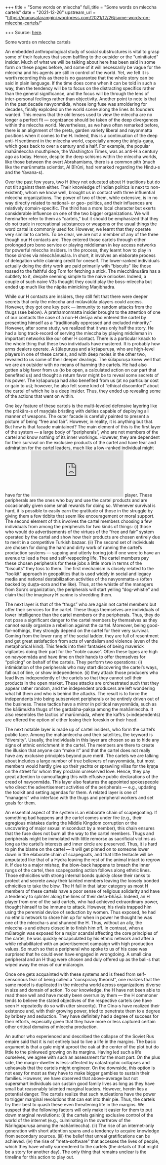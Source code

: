 +++
title = "Some words on mleccha"
full_title = "Some words on mleccha cartels"
date = "2021-12-26"
upstream_url = "https://manasataramgini.wordpress.com/2021/12/26/some-words-on-mleccha-cartels/"

+++
Source: [here](https://manasataramgini.wordpress.com/2021/12/26/some-words-on-mleccha-cartels/).

Some words on mleccha cartels

An embedded anthropological study of social substructures is vital to
grasp some of their features that seem baffling to the outsider or the
“uninitiated” insider. Much of what we will be talking about here has
been said in some form on these pages before, and some of it will
necessarily be vague for the mleccha and his agents are still in control
of the world. Yet, we felt it is worth recording this as there is no
guarantee that the whole story can be said in plain language. If the
time does come when it can be told in such a way, then the tendency will
be to focus on the distracting specifics rather than the general
significance, and the focus will be through the lens of inter-personal
feelings rather than objectivity. Another point to note is that in the
past decade navyonmāda, whose long fuse was smoldering for decades,
finally exploded on the world scene along the lines its founders wanted.
This means that the old lenses used to view the mleccha are no longer a
perfect fit — cognizance should be taken of the deep divergences within
the mleccha world. Nevertheless, as we have often remarked before, there
is an alignment of the preta, garden variety liberal and nayonmatta
positions when it comes to the H. Indeed, this is a continuation of the
deep anti-H sentiment in the mleccha world, especially among the
āṅgla-gaṇa, which goes back to over a century and a half. For example,
the popular mahāmleccha mouthpiece, the Washington Times, was as anti-H
a century ago as today. Hence, despite the deep schisms within the
mleccha worlds, like those between the overt Abrahamisms, there is a
common pith (much like the marūnmatta scientist, Al Bīrūni, had remarked
regarding the Hindu-s and the Yavana-s).

Over the past few years, two H (they not educated about H traditions but
do not tilt against them either. Their knowledge of Indian politics is
next to non-existent), whom we know well, brought us in contact with
three influential mleccha organizations. The power of two of them, while
extensive, is in no way directly related to national- or geo- politics,
and their influences are relatively domain-specific. The third has a
more local character but exerts considerable influence on one of the two
bigger organizations. We will hereinafter refer to them as “cartels,”
but it should be emphasized that they do not trade in recreational
substances or weapons or the usual things the word cartel is commonly
used for. However, we learnt that they operate very similar to cartels.
To be clear, we are not a member of any of the three though our H
contacts are. They entered those cartels through either prolonged pro
bono service or playing middleman in key access networks for powerful
mleccha insiders. In the process, they learnt how to play in those
circles via mlecchānusāra. In short, it involves an elaborate process of
delegation while claiming credit for oneself. The lower-ranked
individuals actually doing the dirty work are paid primarily with
“biscuits” like those tossed to the faithful dog Tom for fetching a
stick. The mlecchānusāra has a subtlety to it, despite seeming simple to
the naive onlooker. Indeed, a couple of such naive V3s thought they
could play the boss-mleccha but ended up much like the nāpita mimicking
Maṇibhadra.

While our H contacts are insiders, they still felt that there were
deeper secrets that only the mleccha and mūlavātūla players could
access. However, they got one key perk — immunity to random attacks from
the thugs (see below). A prathamonmatta insider brought to the attention
of one of our contacts the case of a non-H deśīya who entered the cartel
by presenting himself as a “traditionally oppressed and excluded
minority.” However, after some study, we realized that it was only half
the story. He had a long track-record of serving the mleccha by playing
middleman in important networks like our other H contact. There is a
particular knack to the whole thing that these two individuals have
mastered. It is probably how arms dealers operate. A śūlapuruṣa and a
kṛśapuruṣa, who are high-level players in one of these cartels, and with
deep moles in the other two, revealed to us some of their deeper
dealings. The śūlapuruṣa knew well that we are an outsider with no means
of harming the cartels. He had also gotten a big favor from us (to be
open, a calculated action on our part that benefited us) and thought a
return favor might be to reveal some secrets of his power. The
kṛśapuruṣa had also benefited from us (at no particular cost or gain to
us); however, he also felt some kind of “ethical discomfort” about the
cartel of which he is a deep insider. Thus, they ended up revealing some
of the actions that went on within.

One key feature of these cartels is the multi-leveled defensive layering
like the prākāra-s of maṇḍala bristling with deities capable of
deploying all manner of weapons. The outer facade is carefully painted
to present a picture of being “free and fair”. However, in reality, it
is anything but that. But how is that facade maintained? The main
element of this is the first layer of the system — a large body of
“peripherals”, who are not members of the cartel and know nothing of its
inner workings. However, they are dependent for their survival on the
exclusive products of the cartel and have fear and admiration for the
cartel leaders, much like a low-ranked individual might have for the
![\\alpha](https://s0.wp.com/latex.php?latex=%5Calpha&bg=ffffff&fg=333333&s=0&c=20201002)
player. These peripherals are the ones who buy and use the cartel
products and are occasionally given some small rewards for doing so.
Whenever survival is hard, it is possible to easily earn the gratitude
of those in the struggle by giving them a few tidbits that seem like
encouragement or moral support. The second element of this involves the
cartel members choosing a few individuals from among the peripherals for
two kinds of things: (i) those who would do advertisements of the
virtues of the “free and fair” system operated by the cartel and show
how their products are chosen entirely due to merit in a competitive
Turkish bazaar. (ii) The second set of individuals are chosen for doing
the hard and dirty work of running the cartel’s production systems —
sapping and utterly boring job if one were to have an avenue to lead a
free and self-respecting life. The cartel members pay these chosen
peripherals for these jobs a little more in terms of the “biscuits” they
toss to them. The first mechanism is closely related to the “toolkit”
approach in geopolitics that is used widely in social and legacy media
and national destabilization activities of the navyonmatta-s (often
backed by duṣṭa-sora and the like). Thus, at the whistle of the managers
from Sora’s organization, the peripherals will start yelling
“dog-whistle” and claim that the imaginary H canine is shredding them.

The next layer is that of the “thugs” who are again not cartel members
but offer their services for the cartel. These thugs themselves are
individuals of lower intelligence than the cartel members or the
peripherals. Thus, they do not pose a significant danger to the cartel
members by themselves as they cannot easily organize a rebellion against
the cartel. Moreover, being good-for-nothings, they strongly depend on
the cartel for their very survival. Coming from the lower rung of the
social ladder, they are full of resentment and get great satisfaction
from acts of vandalism and violence (even of the metaphorical kind).
This feeds into their fantasies of being maverick vigilantes doing their
part for the “noble cause”. Often these types are high on navyonmāda and
have time on their hands to offer themselves for “policing” on behalf of
the cartels. They perform two operations: (i) intimidation of the
peripherals who may start discovering the cartel’s ways, fall out of
line, or show independence. (ii) they attack those producers who lead
lives independently of the cartels so that they cannot sell their
products in the open market. These attacks are orchestrated such that
they appear rather random, and the independent producers are left
wondering what hit them and who is behind the attacks. The result is to
force the independents into being subservient peripherals or be entirely
driven out of the business. These tactics have a mirror in political
navyonmāda, such as the kālāmukha thugs of the gardabha-pakṣa among the
mahāmleccha. It also resembles the tactics of marūnmāda, where the
kaffrs (=independents) are offered the option of either losing their
foreskin or their head.

The next notable layer is made up of cartel insiders, who form the
cartel’s public face. Among the mahāmleccha and their satellites, the
keyword is “diversity”. Usually, the individuals in this layer are
chosen so as to hide any signs of ethnic enrichment in the cartel. The
members are there to create the illusion that anyone can “make it” and
that the cartel does not really have any exclusive principles beyond
pure merit. The cartels we are talking about includes a large number of
true believers of navyonmāda, but most members would hardly give up
their yachts or sprawling villas for the kṛṣṇa on the street for whom
they proclaim unreserved love. Hence, they pay great attention to
camouflaging this with effusive public declarations of the creed of
navyonmāda. This layer also features the appointed spokespeople who
direct the advertisement activities of the peripherals — e.g., updating
the toolkit and setting agendas for them. A related layer is one of
“managers” who interface with the thugs and peripheral workers and set
goals for them.

An essential aspect of the system is an elaborate chain of scapegoating.
If something bad happens and the cartel comes under fire (e.g., their
egregious mistakes during the Middle Kingdom corruption or the
uncovering of major sexual misconduct by a member), this chain ensures
that the fuse does not burn all the way to the cartel members. Thugs and
peripherals might be immolated with little remorse as sacrificial
victims as long as the cartel’s interests and inner circle are
preserved. Thus, it is hard to pin the blame on the cartel — it will get
pinned on to someone lower down in the elaborate chain of scapegoats,
and that little tentacle will be amputated like that of a Hydra leaving
the rest of the animal intact to regrow it. If due to a major mishap,
the blow-back happens to breach the inner rungs of the cartel, then
scapegoating action follows along ethnic lines. Those ethnicities with
strong internal bonds quickly close their ranks to protect and secrete
away their tainted members leaving the loosely bonded ethnicities to
take the blow. The H fall in that latter category as most H members of
these cartels have a poor sense of religious solidarity and have a
tendency to splinter along the lines of their deśa-bhāṣā. Indeed, an H
player from one of the said cartels, who had achieved extraordinary
power, thought himself to be immune to attack. However, his rivals
trapped him using the perennial device of seduction by women. Thus
exposed, he had no ethnic network to shore him up for when in power he
thought he was one of the mleccha-s and shunned the H. Thus, without an
ally, the mleccha-s and others closed in to finish him off. In contrast,
when a mūlarogin was exposed for a major scandal affecting the core
principles of the cartel, he was quickly encapsulated by his ethnic
network and after a while rehabilitated with an advertisement campaign
with high production values. So much so that a peripheral who spoke to
us of his case was surprised that he could even have engaged in
wrongdoing. A small cīna peripheral and an H thug were chosen and duly
offered up as the bali-s that wiped away the enas of our mūlarogin.

Once one gets acquainted with these systems and is freed from
self-censorious fear of being called a “conspiracy theorist”, one
realizes that the same model is duplicated in the mleccha world across
organizations diverse in size and domain of action. To our knowledge,
the H have not been able to read these well and have mostly been overrun
by them — the H commoner tends to believe the stated objectives of the
respective cartels (we have seen H repeatedly do so with utter
sincerity). The Cīna-s have realized their existence and, with their
growing power, tried to penetrate them to a degree by bribery and
seduction. They have definitely had a degree of success for their
efforts, especially given that they have more or less captured certain
other critical domains of mleccha production.

An author who experienced and described the collapse of the Soviet Rus
empire said that it is not entirely bad to live a life in the margins.
The basic argument is that a gale might uproot the oak at the center of
the plot but do little to the pinkweed growing on its margins. Having
led such a life ourselves, we agree with such an assessment for the most
part. On the plus side, the margin-dweller is less-affected by
catastrophic collapses and upheavals that the cartels might engineer. On
the downside, this option is not easy for most as they have to make
bigger gambles to sustain their families. However, we have observed that
above-average but not supersmart individuals can sustain good family
lives as long as they have small but reasonably talented marginal
leaders. However, herein lies a potential danger. The cartels realize
that such nucleations have the power to trigger marginal revolutions
that can eat into their pie. Thus, the cartels try their best to quash
these even threatening life in the margins. We suspect that the
following factors will only make it easier for them to put down marginal
revolutions: (i) the cartels gaining exclusive control of the world of
the internet (e.g., culminating in the overthrow of the Nāriṅgapuruṣa
among the mahāmleccha). (ii) The rise of an internet-only generation
with short attention spans and a tendency to acquire knowledge from
secondary sources. (iii) the belief that unreal gratifications can be
achieved. (iv) the rise of “meta-software” that accesses the lives of
people, which they have wholly surrendered to the cartels (the details
of that might be a story for another day). The only thing that remains
unclear is the timeline for this action to play out.
